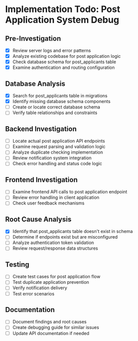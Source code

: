 # Implementation Todo: Post Application System Debug

## Pre-Investigation
- [x] Review server logs and error patterns
- [x] Analyze existing codebase for post application logic
- [x] Check database schema for post_applicants table
- [x] Examine authentication and routing configuration

## Database Analysis
- [x] Search for post_applicants table in migrations
- [x] Identify missing database schema components
- [ ] Create or locate correct database schema
- [ ] Verify table relationships and constraints

## Backend Investigation
- [ ] Locate actual post application API endpoints
- [ ] Examine request parsing and validation logic
- [ ] Analyze duplicate checking implementation
- [ ] Review notification system integration
- [ ] Check error handling and status code logic

## Frontend Investigation
- [ ] Examine frontend API calls to post application endpoint
- [ ] Review error handling in client application
- [ ] Check user feedback mechanisms

## Root Cause Analysis
- [x] Identify that post_applicants table doesn't exist in schema
- [ ] Determine if endpoints exist but are misconfigured
- [ ] Analyze authentication token validation
- [ ] Review request/response data structures

## Testing
- [ ] Create test cases for post application flow
- [ ] Test duplicate application prevention
- [ ] Verify notification delivery
- [ ] Test error scenarios

## Documentation
- [ ] Document findings and root causes
- [ ] Create debugging guide for similar issues
- [ ] Update API documentation if needed